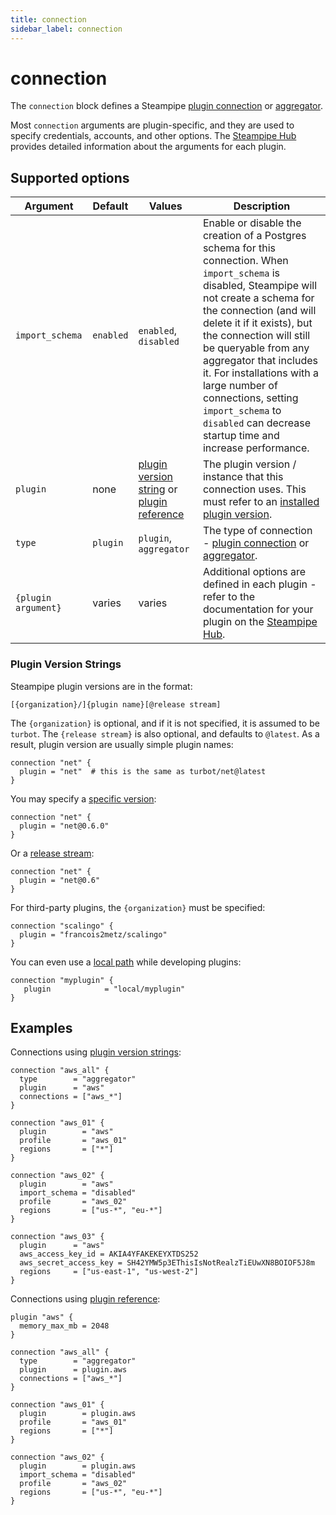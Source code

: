 ```yaml
---
title: connection
sidebar_label: connection
---
```


# connection 

The `connection` block defines a Steampipe [plugin connection](/docs/managing/plugins#installing-plugins) or [aggregator](/docs/managing/connections#using-aggregators). 

Most `connection` arguments are plugin-specific, and they are used to specify credentials, accounts, and other options.  The [Steampipe Hub](https://hub.steampipe.io/plugins) provides detailed information about the arguments for each plugin. 

## Supported options  
| Argument | Default | Values | Description 
|-|-|-|-
| `import_schema` | `enabled` | `enabled`, `disabled` |  Enable or disable the creation of a Postgres schema for this connection. When `import_schema` is disabled, Steampipe will not create a schema for the connection (and will delete it if it exists), but the connection will still be queryable from any aggregator that includes it.  For installations with a large number of connections, setting `import_schema` to `disabled` can decrease startup time and increase performance.
| `plugin` | none     | [plugin version string](#plugin-version-strings) or [plugin reference](/docs/reference/config-files/plugin) |  The plugin version / instance that this connection uses.  This must refer to an [installed plugin version](/docs/managing/plugins#installing-plugins).
| `type`   | `plugin` | `plugin`, `aggregator` | The type of connection  - [plugin connection](/docs/managing/plugins#installing-plugins) or [aggregator](/docs/managing/connections#using-aggregators).
| `{plugin argument}`| varies |  varies|  Additional options are defined in each plugin - refer to the documentation for your plugin on the [Steampipe Hub](https://hub.steampipe.io/plugins).


### Plugin Version Strings 

Steampipe plugin versions are in the format:
```
[{organization}/]{plugin name}[@release stream]
```

The `{organization}` is optional, and if it is not specified, it is assumed to be `turbot`.  The `{release stream}` is also optional, and defaults to `@latest`.  As a result, plugin version are usually simple plugin names:

```hcl
connection "net" {
  plugin = "net"  # this is the same as turbot/net@latest
}
```

You may specify a [specific version](/docs/managing/plugins#installing-a-specific-version):
```hcl
connection "net" {
  plugin = "net@0.6.0"
}
```

Or a [release stream](/docs/managing/plugins#installing-from-a-release-stream):
```hcl
connection "net" {
  plugin = "net@0.6"
}
```


For third-party plugins, the `{organization}` must be specified:
```hcl
connection "scalingo" {
  plugin = "francois2metz/scalingo"
}
```

You can even use a [local path](/docs/managing/plugins#installing-from-a-file) while developing plugins:

```hcl
connection "myplugin" {
   plugin            = "local/myplugin"
}
```

## Examples

Connections using [plugin version strings](#plugin-version-strings):

```hcl
connection "aws_all" {
  type        = "aggregator"
  plugin      = "aws"
  connections = ["aws_*"]
}

connection "aws_01" {
  plugin        = "aws"
  profile       = "aws_01"
  regions       = ["*"]
}

connection "aws_02" {
  plugin        = "aws"
  import_schema = "disabled"
  profile       = "aws_02"
  regions       = ["us-*", "eu-*"]
}

connection "aws_03" {
  plugin      = "aws"
  aws_access_key_id = AKIA4YFAKEKEYXTDS252
  aws_secret_access_key = SH42YMW5p3EThisIsNotRealzTiEUwXN8BOIOF5J8m
  regions     = ["us-east-1", "us-west-2"]
}

```

Connections using [plugin reference](/docs/reference/config-files/plugin):
```hcl
plugin "aws" {
  memory_max_mb = 2048
}

connection "aws_all" {
  type        = "aggregator"
  plugin      = plugin.aws
  connections = ["aws_*"]
}

connection "aws_01" {
  plugin        = plugin.aws
  profile       = "aws_01"
  regions       = ["*"]
}

connection "aws_02" {
  plugin        = plugin.aws
  import_schema = "disabled"
  profile       = "aws_02"
  regions       = ["us-*", "eu-*"]
}
```